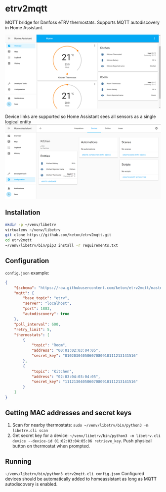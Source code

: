 # etrv2mqtt
MQTT bridge for Danfoss eTRV thermostats. Supports MQTT autodiscovery in Home Assistant.

![Home Assistant dashboard example](docs/example.png)

Device links are supported so Home Assistant sees all sensors as a single logical entity
![device properties example](docs/device_properties.png)

## Installation
```sh
mkdir -p ~/venv/libetrv
virtualenv ~/venv/libetrv
git clone https://github.com/keton/etrv2mqtt.git
cd etrv2mqtt
~/venv/libetrv/bin/pip3 install -r requirements.txt
```

## Configuration

`config.json` example:
```json
{
    "$schema": "https://raw.githubusercontent.com/keton/etrv2mqtt/master/etrv2mqtt/schemas/config.schema.json",
    "mqtt": {
        "base_topic": "etrv",
        "server": "localhost",
        "port": 1883,
        "autodiscovery": true
    },
    "poll_interval": 600,
    "retry_limit": 5,
    "thermostats": [
        {
            "topic": "Room",
            "address": "00:01:02:03:04:05",
            "secret_key": "01020304050607080910111213141516"
        },
        {
            "topic": "Kitchen",
            "address": "02:03:04:03:04:05",
            "secret_key": "11121304050607080910111213141516"
        }
    ]
}
```

## Getting MAC addresses and secret keys
1. Scan for nearby thermostats: `sudo ~/venv/libetrv/bin/python3 -m libetrv.cli scan` 
2. Get secret key for a device: `~/venv/libetrv/bin/python3 -m libetrv.cli device --device-id 01:02:03:04:05:06 retrieve_key`. Push physical button on thermostat when prompted.

## Running
`~/venv/libetrv/bin/python3 etrv2mqtt.cli config.json` 
Configured devices should be automatically added to homeassistant as long as MQTT autodiscovery is enabled.
